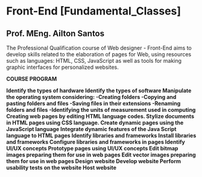 # Front-End [Fundamental_Classes]
## Prof. MEng. Ailton Santos


The Professional Qualification course of Web designer - Front-End aims to develop skills related to the elaboration of pages for Web, using resources such as languages: HTML, CSS, JavaScript as well as tools for making graphic interfaces for personalized websites.

<b>COURSE PROGRAM<b>

Identify the types of hardware
Identify the types of software
Manipulate the operating system considering:
-Creating folders
-Copying and pasting folders and files
-Saving files in their extensions
-Renaming folders and files
-Identifying the units of measurement used in computing
Creating web pages by editing HTML language codes.
Stylize documents in HTML pages using CSS language.
Create dynamic pages using the JavaScript language
Integrate dynamic features of the Java Script language to HTML pages
Identify libraries and frameworks
Install libraries and frameworks
Configure libraries and frameworks in pages
Identify UI/UX concepts
Prototype pages using UI/UX concepts
Edit bitmap images preparing them for use in web pages
Edit vector images preparing them for use in web pages
Design website
Develop website
Perform usability tests on the website
Host website
 
